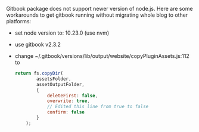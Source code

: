 Gitbook package does not support newer version of node.js. Here are some workarounds to get gitbook running without migrating whole blog to other platforms:

* set node version to: 10.23.0 (use nvm)

* use gitbook v2.3.2

* change ~/.gitbook/versions/lib/output/website/copyPluginAssets.js:112 to

  ```js
  return fs.copyDir(
          assetsFolder,
          assetOutputFolder,
          {
              deleteFirst: false,
              overwrite: true,
              // Edited this line from true to false
              confirm: false
          }
      );
  ```

  